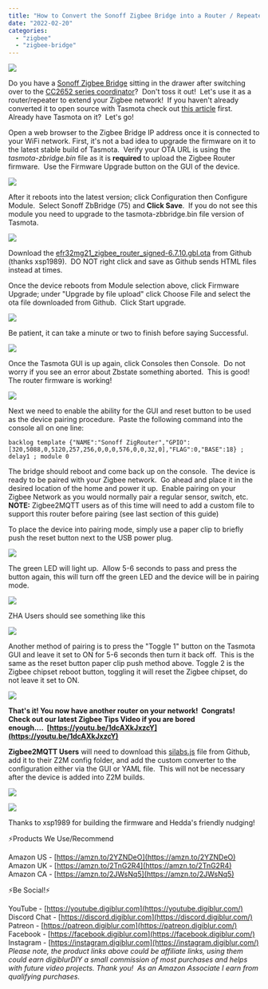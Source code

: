 ```yaml
---
title: "How to Convert the Sonoff Zigbee Bridge into a Router / Repeater"
date: "2022-02-20"
categories: 
  - "zigbee"
  - "zigbee-bridge"
---
```


[![](https://blogger.googleusercontent.com/img/a/AVvXsEgqf6xsdplj4mb5TCZeGOJN3I3kb1DRcGq1E3hpWwHutCFCHH8hLuDjBMC9Crt3E070ZsaQsQXFf_ybZIudF8zGfHKS5uFy7ikxMHLunUbXNHbeYlQDxnLCK3eZKKb1ADJusVCrw6I6IZkEkw_HBGYSALdy7OH0EIXvo9Gky0hI-t0G7cCKSLEM0cVUOQ=w513-h417)](https://blogger.googleusercontent.com/img/a/AVvXsEgqf6xsdplj4mb5TCZeGOJN3I3kb1DRcGq1E3hpWwHutCFCHH8hLuDjBMC9Crt3E070ZsaQsQXFf_ybZIudF8zGfHKS5uFy7ikxMHLunUbXNHbeYlQDxnLCK3eZKKb1ADJusVCrw6I6IZkEkw_HBGYSALdy7OH0EIXvo9Gky0hI-t0G7cCKSLEM0cVUOQ=s883)

  

Do you have a [Sonoff Zigbee Bridge](https://amzn.to/3s16nqX) sitting in the drawer after switching over to the [CC2652 series coordinator](https://amzn.to/3h0h9HL)?  Don't toss it out!  Let's use it as a router/repeater to extend your Zigbee network!  If you haven't already converted it to open source with Tasmota check out [this article](/?p=48) first.  Already have Tasmota on it?  Let's go!

<!--truncate-->

Open a web browser to the Zigbee Bridge IP address once it is connected to your WiFi network. First, it's not a bad idea to upgrade the firmware on it to the latest stable build of Tasmota.  Verify your OTA URL is using the _tasmota-zbridge.bin_ file as it is **required** to upload the Zigbee Router firmware.  Use the Firmware Upgrade button on the GUI of the device. 

[![](https://blogger.googleusercontent.com/img/a/AVvXsEjyhJkVnX_c0hFujSOgggJvB2sJMjBxkEI5N_L3a7HJxhuJcG6IWzENRJ3ZyhiM75Ksrkx00UnV1aBRE_LltFMAvOLT319MkfrzKwnZYPHYtpgbjWySpzmcsGbAIdzxVJ9h5YSQSLh3RFTskkwnSV0i5ToOHtElDa3x6KfMMYtpzYbJzGr7M4ddI371Tw=w400-h260)](https://blogger.googleusercontent.com/img/a/AVvXsEjyhJkVnX_c0hFujSOgggJvB2sJMjBxkEI5N_L3a7HJxhuJcG6IWzENRJ3ZyhiM75Ksrkx00UnV1aBRE_LltFMAvOLT319MkfrzKwnZYPHYtpgbjWySpzmcsGbAIdzxVJ9h5YSQSLh3RFTskkwnSV0i5ToOHtElDa3x6KfMMYtpzYbJzGr7M4ddI371Tw=s381)

  

  

After it reboots into the latest version; click Configuration then Configure Module.  Select Sonoff ZbBridge (75) and **Click Save**.  If you do not see this module you need to upgrade to the tasmota-zbbridge.bin file version of Tasmota.

  

[![](https://blogger.googleusercontent.com/img/a/AVvXsEgp7sx4XTaUHqDNyDotpd-BrXQGZt0rb1hGOgs4NftsGiH5aa_n4Mr3n3yKnjEMSBSdPvaJNqRhl1QA_SOiIaKFaglDFRGNzgFX18YJ_HLU4WIUudGXcHGMimgiWxONt0HYPGG2hhsUCtO5popqzPMlJ-JTwUNjq8g4kqRPwtJfizPkn3au7AFId5WCVA=w406-h340)](https://blogger.googleusercontent.com/img/a/AVvXsEgp7sx4XTaUHqDNyDotpd-BrXQGZt0rb1hGOgs4NftsGiH5aa_n4Mr3n3yKnjEMSBSdPvaJNqRhl1QA_SOiIaKFaglDFRGNzgFX18YJ_HLU4WIUudGXcHGMimgiWxONt0HYPGG2hhsUCtO5popqzPMlJ-JTwUNjq8g4kqRPwtJfizPkn3au7AFId5WCVA=s399)

  

Download the [efr32mg21\_zigbee\_router\_signed-6.7.10.gbl.ota](https://github.com/digiblur/Tasmota/raw/development/zigbee_router/efr32mg21_zigbee_router_signed-6.7.10.gbl.ota) from Github (thanks xsp1989).  DO NOT right click and save as Github sends HTML files instead at times. 

  

Once the device reboots from Module selection above, click Firmware Upgrade; under "Upgrade by file upload" click Choose File and select the ota file downloaded from Github.  Click Start upgrade.

  

[![](https://blogger.googleusercontent.com/img/a/AVvXsEiwapIUxpBuuNbsfIPXccT1LjHxY1r08q4SLdMuFsWOTBvEUbnr0ooCe7fQ5XQxCO1SJv96OHtmHPx-CORkeGgxx1EtdI5NhZWGjkdcCX-3EtwV6RyIVX4djZPGboKJFQeqxKe4Zo4CgkLfP5NmI8BWORdhf2GwE622HJJx2pQMnjubFOChDSjFNtZO2w=s320)](https://blogger.googleusercontent.com/img/a/AVvXsEiwapIUxpBuuNbsfIPXccT1LjHxY1r08q4SLdMuFsWOTBvEUbnr0ooCe7fQ5XQxCO1SJv96OHtmHPx-CORkeGgxx1EtdI5NhZWGjkdcCX-3EtwV6RyIVX4djZPGboKJFQeqxKe4Zo4CgkLfP5NmI8BWORdhf2GwE622HJJx2pQMnjubFOChDSjFNtZO2w=s385)

  

Be patient, it can take a minute or two to finish before saying Successful.

  

[![](https://blogger.googleusercontent.com/img/a/AVvXsEiLOMvVwb0th7lhGAtBa64QzN28fKQvyRMbjlZYeYF4rDt99ABydUL4sz_eYZPfVgf_VxGjJaTPFotAXFlC1fh4OSz42DD2fxVQlyBdA0SYw3AtHUZPkhx2_bi1II4A-Urmws1G8xt8oNtmzTQWY8iGPRmdcIiUj5iQfbuZyPvy8oFuC2n_blIuxNmSNw=s320)](https://blogger.googleusercontent.com/img/a/AVvXsEiLOMvVwb0th7lhGAtBa64QzN28fKQvyRMbjlZYeYF4rDt99ABydUL4sz_eYZPfVgf_VxGjJaTPFotAXFlC1fh4OSz42DD2fxVQlyBdA0SYw3AtHUZPkhx2_bi1II4A-Urmws1G8xt8oNtmzTQWY8iGPRmdcIiUj5iQfbuZyPvy8oFuC2n_blIuxNmSNw=s401)

  

Once the Tasmota GUI is up again, click Consoles then Console.  Do not worry if you see an error about Zbstate something aborted.  This is good!  The router firmware is working!  

  

[![](https://blogger.googleusercontent.com/img/a/AVvXsEjEVl56XFcenUEvRQ45D0iHIDiL8Xz3iaCVTcqUkdJKqAa_5kqg3bAUH3iYZgMzII3zt4ezjZYrysZ20JGAdgCh3WFMPf3qCOQi3bhUijVIHH6lFonY4SvNIqm2aG3B4QauSKOb4sZizVHShHaDaToNR4V25RoW03ifZAokq3ciAzo-qLoeYJ8LnYpi-A=w443-h186)](https://blogger.googleusercontent.com/img/a/AVvXsEjEVl56XFcenUEvRQ45D0iHIDiL8Xz3iaCVTcqUkdJKqAa_5kqg3bAUH3iYZgMzII3zt4ezjZYrysZ20JGAdgCh3WFMPf3qCOQi3bhUijVIHH6lFonY4SvNIqm2aG3B4QauSKOb4sZizVHShHaDaToNR4V25RoW03ifZAokq3ciAzo-qLoeYJ8LnYpi-A=s595)

  

Next we need to enable the ability for the GUI and reset button to be used as the device pairing procedure.  Paste the following command into the console all on one line:

  
```
backlog template {"NAME":"Sonoff ZigRouter","GPIO":[320,5088,0,5120,257,256,0,0,0,576,0,0,32,0],"FLAG":0,"BASE":18} ; delay1 ; module 0
```
  

The bridge should reboot and come back up on the console.  The device is ready to be paired with your Zigbee network.  Go ahead and place it in the desired location of the home and power it up.  Enable pairing on your Zigbee Network as you would normally pair a regular sensor, switch, etc.  **NOTE:** Zigbee2MQTT users as of this time will need to add a custom file to support this router before pairing (see last section of this guide)

  

To place the device into pairing mode, simply use a paper clip to briefly push the reset button next to the USB power plug. 

  

[![](https://blogger.googleusercontent.com/img/a/AVvXsEjkJZeAfsG0xZOW8nnUpdlMfovbVP8saWRXPsKSAg_Tab1CESjX71Gy8ZMXaghVy24aLSveGqM02NyPsxIo1PlfQLt0f3vaPW7SFyydwJxpLDAyH8t2owhoEYUQx9A7DWK3CEsMBSrD0z5pnKaPCR6gG3B7-alwJUGqzFx9B97XWyS8-rEHKlCqBC3MOQ=w400-h344)](https://blogger.googleusercontent.com/img/a/AVvXsEjkJZeAfsG0xZOW8nnUpdlMfovbVP8saWRXPsKSAg_Tab1CESjX71Gy8ZMXaghVy24aLSveGqM02NyPsxIo1PlfQLt0f3vaPW7SFyydwJxpLDAyH8t2owhoEYUQx9A7DWK3CEsMBSrD0z5pnKaPCR6gG3B7-alwJUGqzFx9B97XWyS8-rEHKlCqBC3MOQ=s3573)

  

The green LED will light up.  Allow 5-6 seconds to pass and press the button again, this will turn off the green LED and the device will be in pairing mode.

  

[![](https://blogger.googleusercontent.com/img/a/AVvXsEhvsdOlHYBgQO1flOEal0ZnDX8BSA3v3IolM7pmvhsfi4qDzAxvVix3ACALFjIF-_xnue1VGirBmEoVFfsqRknp3qWqh84wxYDS4v7ciYoA3-Waf492s8iZuGiIdhQ0o3vOa3iddmwhNnJrT6LSK8XqG5oC_XcsCAyQsZipPTCHYWE91VZgxecBj2gOMw=s320)](https://blogger.googleusercontent.com/img/a/AVvXsEhvsdOlHYBgQO1flOEal0ZnDX8BSA3v3IolM7pmvhsfi4qDzAxvVix3ACALFjIF-_xnue1VGirBmEoVFfsqRknp3qWqh84wxYDS4v7ciYoA3-Waf492s8iZuGiIdhQ0o3vOa3iddmwhNnJrT6LSK8XqG5oC_XcsCAyQsZipPTCHYWE91VZgxecBj2gOMw=s3492)

  

ZHA Users should see something like this

  

  

[![](https://blogger.googleusercontent.com/img/a/AVvXsEikMUlOufvdjD0XcygdmSp-C0umT6CVNLxr-9l8y8nHdKPwGsGBmQ8FxsDK_hvZmYOEt6Fbdv1v_v778WJ0a7enDjMTer6KuLuoPEXuy2b01LvZ7AFT444E2NLnsmx32jePg56OiEczlGFVSU7lw6XVJIyIKgE7V07cvnb9LtjqU11HbXq66kw5ks_7Mg=s320)](https://blogger.googleusercontent.com/img/a/AVvXsEikMUlOufvdjD0XcygdmSp-C0umT6CVNLxr-9l8y8nHdKPwGsGBmQ8FxsDK_hvZmYOEt6Fbdv1v_v778WJ0a7enDjMTer6KuLuoPEXuy2b01LvZ7AFT444E2NLnsmx32jePg56OiEczlGFVSU7lw6XVJIyIKgE7V07cvnb9LtjqU11HbXq66kw5ks_7Mg=s745)

  

Another method of pairing is to press the "Toggle 1" button on the Tasmota GUI and leave it set to ON for 5-6 seconds then turn it back off.  This is the same as the reset button paper clip push method above. Toggle 2 is the Zigbee chipset reboot button, toggling it will reset the Zigbee chipset, do not leave it set to ON.

  

[![](https://blogger.googleusercontent.com/img/a/AVvXsEhu2GWSNZBaGvRRStpVgtg9sDB53PrPz_Su_-QoFjCuOZ8ra7s8lqA0tlL77J5MpegnDg8C-M5q-oDDgpcmEw_9yV7uSFqqtP_UWSizTXRkzE99XCpcBsrsHYwNHF9dQId8aQT65P3id7MSX1yIUoipyUCloUE9WQYrZNWbf925I8HfOAmNzSnZwFhSog=s320)](https://blogger.googleusercontent.com/img/a/AVvXsEhu2GWSNZBaGvRRStpVgtg9sDB53PrPz_Su_-QoFjCuOZ8ra7s8lqA0tlL77J5MpegnDg8C-M5q-oDDgpcmEw_9yV7uSFqqtP_UWSizTXRkzE99XCpcBsrsHYwNHF9dQId8aQT65P3id7MSX1yIUoipyUCloUE9WQYrZNWbf925I8HfOAmNzSnZwFhSog=s366)

  

  

**That's it! You now have another router on your network!  Congrats!  Check out our latest Zigbee Tips Video if you are bored enough....  [https://youtu.be/1dcAXkJxzcY](https://youtu.be/1dcAXkJxzcY)**

  

**Zigbee2MQTT Users** will need to download this [silabs.js](https://github.com/digiblur/Tasmota/blob/development/zigbee_router/silabs.js) file from Github, add it to their Z2M config folder, and add the custom converter to the configuration either via the GUI or YAML file.  This will not be necessary after the device is added into Z2M builds.  

  

[![](https://blogger.googleusercontent.com/img/a/AVvXsEi_LyBd8YCKK0bFmdPOTngQzd3QDg4ZTCzb0dGlZIlbsJyS3aPDbCs2-5oiJ0mgSdl0WdmojIoqfiDYIFELyZ0nf73HF-1PCVTYblIckvFQ1yAHSOCjHvYaxiflqpl-tblbsLAsN0rLg6IfnH-tpd94b36bHJGCkJAkgQRGkrHjS8I8sxvjPgo-_dopqQ=w460-h369)](https://blogger.googleusercontent.com/img/a/AVvXsEi_LyBd8YCKK0bFmdPOTngQzd3QDg4ZTCzb0dGlZIlbsJyS3aPDbCs2-5oiJ0mgSdl0WdmojIoqfiDYIFELyZ0nf73HF-1PCVTYblIckvFQ1yAHSOCjHvYaxiflqpl-tblbsLAsN0rLg6IfnH-tpd94b36bHJGCkJAkgQRGkrHjS8I8sxvjPgo-_dopqQ=s611)

  

  

[![](https://blogger.googleusercontent.com/img/a/AVvXsEgiDkN75oYS99gYf_pkNg7VG9VRAnE8KrFHf7gMm9gbjKnOxZCI-NFlf-XVakzXmM1hy27R9wDmSkhR1zGcXr2VEpUT1V9GcG6GkQ_-NCcBBK6_nkaj5oPxI1Z_qAY0-neT7IWNPQ1Ju9KSQZw4v-K1zX9h02li8fHbe-DGGSRaVrY1SBvRaC1ipwH5fg=w540-h429)](https://blogger.googleusercontent.com/img/a/AVvXsEgiDkN75oYS99gYf_pkNg7VG9VRAnE8KrFHf7gMm9gbjKnOxZCI-NFlf-XVakzXmM1hy27R9wDmSkhR1zGcXr2VEpUT1V9GcG6GkQ_-NCcBBK6_nkaj5oPxI1Z_qAY0-neT7IWNPQ1Ju9KSQZw4v-K1zX9h02li8fHbe-DGGSRaVrY1SBvRaC1ipwH5fg=s732)

  

Thanks to xsp1989 for building the firmware and Hedda's friendly nudging!

  

⚡Products We Use/Recommend

Amazon US - [https://amzn.to/2YZNDeO](https://amzn.to/2YZNDeO)  
Amazon UK - [https://amzn.to/2TnG2R4](https://amzn.to/2TnG2R4)  
Amazon CA - [https://amzn.to/2JWsNq5](https://amzn.to/2JWsNq5)  
  

⚡Be Social!⚡

YouTube - [https://youtube.digiblur.com](https://youtube.digiblur.com/)  
Discord Chat - [https://discord.digiblur.com](https://discord.digiblur.com/)  
Patreon - [https://patreon.digiblur.com](https://patreon.digiblur.com/)  
Facebook - [https://facebook.digiblur.com](https://facebook.digiblur.com/)  
Instagram - [https://instagram.digiblur.com](https://instagram.digiblur.com/)  
_Please note, the product links above could be affiliate links, using them could earn digiblurDIY a small commission of most purchases and helps with future video projects. Thank you!  As an Amazon Associate I earn from qualifying purchases._
